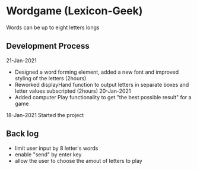 # Wordgame (Lexicon-Geek)

Words can be up to eight letters longs

## Development Process

21-Jan-2021
- Designed a word forming element, added a new font and improved styling of the letters (2hours) 
- Reworked displayHand function to output letters in separate boxes and letter values subscripted (2hours)
20-Jan-2021
- Added computer Play functionality to get "the best possible result" for a game

18-Jan-2021
Started the project

## Back log
- limit user input by 8 letter's words
- enable "send" by enter key
- allow the user to choose the amout of letters to play
